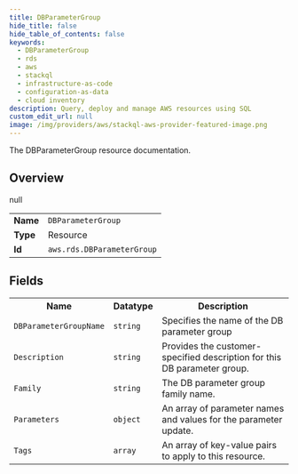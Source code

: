 ```yaml
---
title: DBParameterGroup
hide_title: false
hide_table_of_contents: false
keywords:
  - DBParameterGroup
  - rds
  - aws
  - stackql
  - infrastructure-as-code
  - configuration-as-data
  - cloud inventory
description: Query, deploy and manage AWS resources using SQL
custom_edit_url: null
image: /img/providers/aws/stackql-aws-provider-featured-image.png
---
```

The DBParameterGroup resource documentation.

## Overview
<table><tbody>
<tr><td><b>Name</b></td><td><code>DBParameterGroup</code></td></tr>
<tr><td><b>Type</b></td><td>Resource</td></tr>
null
<tr><td><b>Id</b></td><td><code>aws.rds.DBParameterGroup</code></td></tr>
</tbody></table>

## Fields
<table><tbody>
<tr><th>Name</th><th>Datatype</th><th>Description</th></tr>
<tr><td><code>DBParameterGroupName</code></td><td><code>string</code></td><td>Specifies the name of the DB parameter group</td></tr><tr><td><code>Description</code></td><td><code>string</code></td><td>Provides the customer-specified description for this DB parameter group.</td></tr><tr><td><code>Family</code></td><td><code>string</code></td><td>The DB parameter group family name.</td></tr><tr><td><code>Parameters</code></td><td><code>object</code></td><td>An array of parameter names and values for the parameter update.</td></tr><tr><td><code>Tags</code></td><td><code>array</code></td><td>An array of key-value pairs to apply to this resource.</td></tr>
</tbody></table>